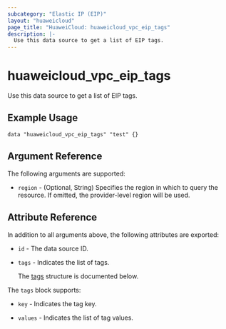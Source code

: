 ```yaml
---
subcategory: "Elastic IP (EIP)"
layout: "huaweicloud"
page_title: "HuaweiCloud: huaweicloud_vpc_eip_tags"
description: |-
  Use this data source to get a list of EIP tags.
---
```


# huaweicloud_vpc_eip_tags

Use this data source to get a list of EIP tags.

## Example Usage

```hcl
data "huaweicloud_vpc_eip_tags" "test" {}
```

## Argument Reference

The following arguments are supported:

* `region` - (Optional, String) Specifies the region in which to query the resource.
  If omitted, the provider-level region will be used.

## Attribute Reference

In addition to all arguments above, the following attributes are exported:

* `id` - The data source ID.

* `tags` - Indicates the list of tags.

  The [tags](#tags_struct) structure is documented below.

<a name="tags_struct"></a>
The `tags` block supports:

* `key` - Indicates the tag key.

* `values` - Indicates the list of tag values.
